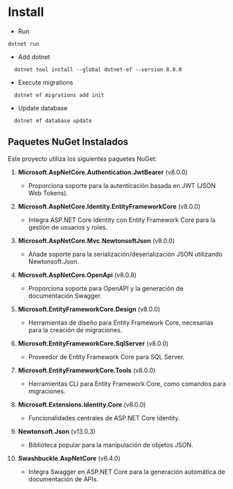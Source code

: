 # Install

- Run
```
dotnet run
```

- Add dotnet
```
  dotnet tool install --global dotnet-ef --version 8.0.0
```

- Execute migrations
```
  dotnet ef migrations add init
```

- Update database
```
  dotnet ef database update
```

## Paquetes NuGet Instalados

Este proyecto utiliza los siguientes paquetes NuGet:

1. **Microsoft.AspNetCore.Authentication.JwtBearer** (v8.0.0)
   - Proporciona soporte para la autenticación basada en JWT (JSON Web Tokens).

2. **Microsoft.AspNetCore.Identity.EntityFrameworkCore** (v8.0.0)
   - Integra ASP.NET Core Identity con Entity Framework Core para la gestión de usuarios y roles.

3. **Microsoft.AspNetCore.Mvc.NewtonsoftJson** (v8.0.0)
   - Añade soporte para la serialización/deserialización JSON utilizando Newtonsoft.Json.

4. **Microsoft.AspNetCore.OpenApi** (v8.0.8)
   - Proporciona soporte para OpenAPI y la generación de documentación Swagger.

5. **Microsoft.EntityFrameworkCore.Design** (v8.0.0)
   - Herramientas de diseño para Entity Framework Core, necesarias para la creación de migraciones.

6. **Microsoft.EntityFrameworkCore.SqlServer** (v8.0.0)
   - Proveedor de Entity Framework Core para SQL Server.

7. **Microsoft.EntityFrameworkCore.Tools** (v8.0.0)
   - Herramientas CLI para Entity Framework Core, como comandos para migraciones.

8. **Microsoft.Extensions.Identity.Core** (v8.0.0)
   - Funcionalidades centrales de ASP.NET Core Identity.

9. **Newtonsoft.Json** (v13.0.3)
   - Biblioteca popular para la manipulación de objetos JSON.

10. **Swashbuckle.AspNetCore** (v6.4.0)
    - Integra Swagger en ASP.NET Core para la generación automática de documentación de APIs.